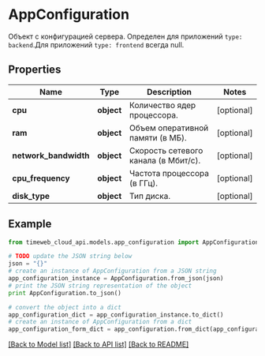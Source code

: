 # AppConfiguration

Объект с конфигурацией сервера. Определен для приложений `type: backend`.Для приложений `type: frontend` всегда null.

## Properties
Name | Type | Description | Notes
------------ | ------------- | ------------- | -------------
**cpu** | **object** | Количество ядер процессора. | [optional] 
**ram** | **object** | Объем оперативной памяти (в МБ). | [optional] 
**network_bandwidth** | **object** | Скорость сетевого канала (в Мбит/с). | [optional] 
**cpu_frequency** | **object** | Частота процессора (в ГГц). | [optional] 
**disk_type** | **object** | Тип диска. | [optional] 

## Example

```python
from timeweb_cloud_api.models.app_configuration import AppConfiguration

# TODO update the JSON string below
json = "{}"
# create an instance of AppConfiguration from a JSON string
app_configuration_instance = AppConfiguration.from_json(json)
# print the JSON string representation of the object
print AppConfiguration.to_json()

# convert the object into a dict
app_configuration_dict = app_configuration_instance.to_dict()
# create an instance of AppConfiguration from a dict
app_configuration_form_dict = app_configuration.from_dict(app_configuration_dict)
```
[[Back to Model list]](../README.md#documentation-for-models) [[Back to API list]](../README.md#documentation-for-api-endpoints) [[Back to README]](../README.md)


